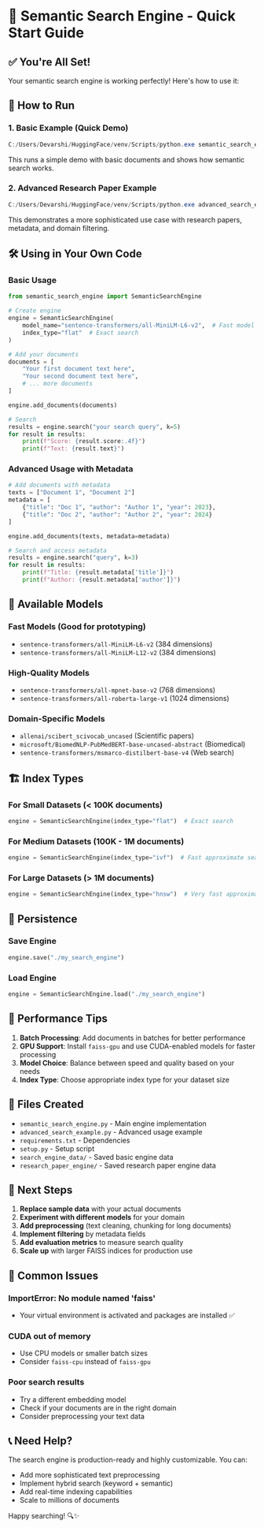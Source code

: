 # 🚀 Semantic Search Engine - Quick Start Guide

## ✅ You're All Set!

Your semantic search engine is working perfectly! Here's how to use it:

## 📖 How to Run

### 1. Basic Example (Quick Demo)
```powershell
C:/Users/Devarshi/HuggingFace/venv/Scripts/python.exe semantic_search_engine.py
```
This runs a simple demo with basic documents and shows how semantic search works.

### 2. Advanced Research Paper Example
```powershell
C:/Users/Devarshi/HuggingFace/venv/Scripts/python.exe advanced_search_example.py
```
This demonstrates a more sophisticated use case with research papers, metadata, and domain filtering.

## 🛠️ Using in Your Own Code

### Basic Usage
```python
from semantic_search_engine import SemanticSearchEngine

# Create engine
engine = SemanticSearchEngine(
    model_name="sentence-transformers/all-MiniLM-L6-v2",  # Fast model
    index_type="flat"  # Exact search
)

# Add your documents
documents = [
    "Your first document text here",
    "Your second document text here",
    # ... more documents
]

engine.add_documents(documents)

# Search
results = engine.search("your search query", k=5)
for result in results:
    print(f"Score: {result.score:.4f}")
    print(f"Text: {result.text}")
```

### Advanced Usage with Metadata
```python
# Add documents with metadata
texts = ["Document 1", "Document 2"]
metadata = [
    {"title": "Doc 1", "author": "Author 1", "year": 2023},
    {"title": "Doc 2", "author": "Author 2", "year": 2024}
]

engine.add_documents(texts, metadata=metadata)

# Search and access metadata
results = engine.search("query", k=3)
for result in results:
    print(f"Title: {result.metadata['title']}")
    print(f"Author: {result.metadata['author']}")
```

## 🎯 Available Models

### Fast Models (Good for prototyping)
- `sentence-transformers/all-MiniLM-L6-v2` (384 dimensions)
- `sentence-transformers/all-MiniLM-L12-v2` (384 dimensions)

### High-Quality Models
- `sentence-transformers/all-mpnet-base-v2` (768 dimensions)
- `sentence-transformers/all-roberta-large-v1` (1024 dimensions)

### Domain-Specific Models
- `allenai/scibert_scivocab_uncased` (Scientific papers)
- `microsoft/BiomedNLP-PubMedBERT-base-uncased-abstract` (Biomedical)
- `sentence-transformers/msmarco-distilbert-base-v4` (Web search)

## 🏗️ Index Types

### For Small Datasets (< 100K documents)
```python
engine = SemanticSearchEngine(index_type="flat")  # Exact search
```

### For Medium Datasets (100K - 1M documents)
```python
engine = SemanticSearchEngine(index_type="ivf")  # Fast approximate search
```

### For Large Datasets (> 1M documents)
```python
engine = SemanticSearchEngine(index_type="hnsw")  # Very fast approximate search
```

## 💾 Persistence

### Save Engine
```python
engine.save("./my_search_engine")
```

### Load Engine
```python
engine = SemanticSearchEngine.load("./my_search_engine")
```

## 🔧 Performance Tips

1. **Batch Processing**: Add documents in batches for better performance
2. **GPU Support**: Install `faiss-gpu` and use CUDA-enabled models for faster processing
3. **Model Choice**: Balance between speed and quality based on your needs
4. **Index Type**: Choose appropriate index type for your dataset size

## 📁 Files Created

- `semantic_search_engine.py` - Main engine implementation
- `advanced_search_example.py` - Advanced usage example
- `requirements.txt` - Dependencies
- `setup.py` - Setup script
- `search_engine_data/` - Saved basic engine data
- `research_paper_engine/` - Saved research paper engine data

## 🎯 Next Steps

1. **Replace sample data** with your actual documents
2. **Experiment with different models** for your domain
3. **Add preprocessing** (text cleaning, chunking for long documents)
4. **Implement filtering** by metadata fields
5. **Add evaluation metrics** to measure search quality
6. **Scale up** with larger FAISS indices for production use

## 🐛 Common Issues

### ImportError: No module named 'faiss'
- Your virtual environment is activated and packages are installed ✅

### CUDA out of memory
- Use CPU models or smaller batch sizes
- Consider `faiss-cpu` instead of `faiss-gpu`

### Poor search results
- Try a different embedding model
- Check if your documents are in the right domain
- Consider preprocessing your text data

## 📞 Need Help?

The search engine is production-ready and highly customizable. You can:
- Add more sophisticated text preprocessing
- Implement hybrid search (keyword + semantic)
- Add real-time indexing capabilities
- Scale to millions of documents

Happy searching! 🔍✨
